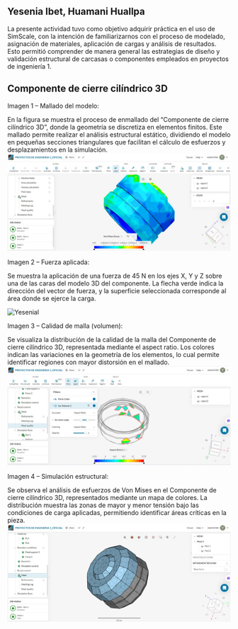 ## Yesenia Ibet, Huamani Huallpa

La presente actividad tuvo como objetivo adquirir práctica en el uso de SimScale, con la intención de familiarizarnos con el proceso de modelado, asignación de materiales, aplicación de cargas y análisis de resultados. Esto permitió comprender de manera general las estrategias de diseño y validación estructural de carcasas o componentes empleados en proyectos de ingeniería 1.


## Componente de cierre cilíndrico 3D

 Imagen 1 – Mallado del modelo: 

En la figura se muestra el proceso de enmallado del “Componente de cierre cilíndrico 3D”, donde la geometría se discretiza en elementos finitos. Este mallado permite realizar el análisis estructural estático, dividiendo el modelo en pequeñas secciones triangulares que facilitan el cálculo de esfuerzos y desplazamientos en la simulación.
![Yesenial](/Imagenes/Ibet4.png)


Imagen 2 – Fuerza aplicada:

Se muestra la aplicación de una fuerza de 45 N en los ejes X, Y y Z sobre una de las caras del modelo 3D del componente. La flecha verde indica la dirección del vector de fuerza, y la superficie seleccionada corresponde al área donde se ejerce la carga.

![Yesenial](/Imagenes/Ibe2.png)

Imagen 3 – Calidad de malla (volumen):

Se visualiza la distribución de la calidad de la malla del Componente de cierre cilíndrico 3D, representada mediante el aspect ratio. Los colores indican las variaciones en la geometría de los elementos, lo cual permite identificar regiones con mayor distorsión en el mallado.
![Yesenial](/Imagenes/Ibet1.png) 


 Imagen 4 – Simulación estructural:
 
Se observa el análisis de esfuerzos de Von Mises en el Componente de cierre cilíndrico 3D, representados mediante un mapa de colores. La distribución muestra las zonas de mayor y menor tensión bajo las condiciones de carga aplicadas, permitiendo identificar áreas críticas en la pieza.
![Yesenial](/Imagenes/Ibet3.png)
